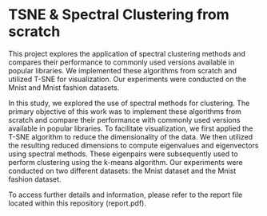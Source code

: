 # TSNE & Spectral Clustering from scratch
This project explores the application of spectral clustering methods and compares their performance to commonly used versions available in popular libraries. We implemented these algorithms from scratch and utilized T-SNE for visualization. Our experiments were conducted on the Mnist and Mnist fashion datasets.

In this study, we explored the use of spectral methods for clustering. The primary objective of this work was to implement these algorithms from scratch and compare their performance with commonly used versions available in popular libraries. To facilitate visualization, we first applied the T-SNE algorithm to reduce the dimensionality of the data. We then utilized the resulting reduced dimensions to compute eigenvalues and eigenvectors using spectral methods. These eigenpairs were subsequently used to perform clustering using the k-means algorithm. Our experiments were conducted on two different datasets: the Mnist dataset and the Mnist fashion dataset.

To access further details and information, please refer to the report file located within this repository (report.pdf).
